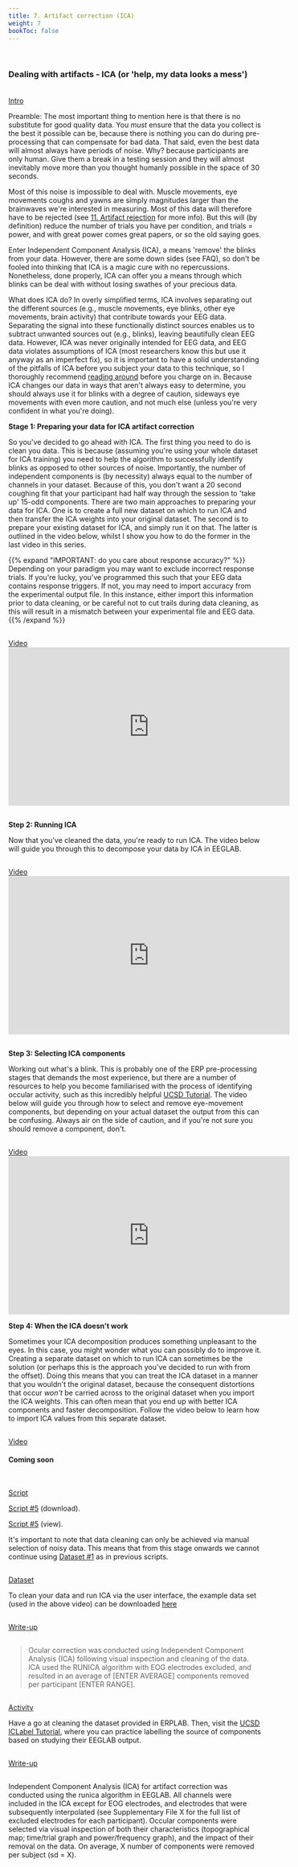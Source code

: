 ```yaml
---
title: 7. Artifact correction (ICA)
weight: 7
bookToc: false
---
```

<br>

### Dealing with artifacts - ICA (or 'help, my data looks a mess')

<br>
<u> Intro</u>

Preamble: The most important thing to mention here is that there is no substitute for good quality data. You *must* ensure that the data you collect is the best it possible can be, because there is nothing you can do during pre-processing that can compensate for bad data. That said, even the best data will almost always have periods of noise. Why? because participants are only human. Give them a break in a testing session and they will almost inevitably move more than you thought humanly possible in the space of 30 seconds.

Most of this noise is impossible to deal with. Muscle movements, eye movements coughs and yawns are simply magnitudes larger than the brainwaves we're interested in measuring. Most of this data will therefore have to be rejected (see [11. Artifact rejection](https://j-lewen.github.io/erp/docs/table-of-contents/training/part_11/) for more info). But this will (by definition) reduce the number of trials you have per condition, and trials = power, and with great power comes great papers, or so the old saying goes. 

Enter Independent Component Analysis (ICA), a means 'remove' the blinks from your data. However, there are some down sides (see FAQ), so don't be fooled into thinking that ICA is a magic cure with no repercussions. Nonetheless, done properly, ICA can offer you a means through which blinks can be deal with without losing swathes of your precious data.

What does ICA do? In overly simplified terms, ICA involves separating out the different sources (e.g., muscle movements, eye blinks, other eye movements, brain activity) that contribute towards your EEG data. Separating the signal into these functionally distinct sources enables us to subtract unwanted sources out (e.g., blinks), leaving beautifully clean EEG data. However, ICA was never originally intended for EEG data, and EEG data violates assumptions of ICA (most researchers know this but use it anyway as an imperfect fix), so it is important to have a solid understanding of the pitfalls of ICA before you subject your data to this technique, so I thoroughly recommend [reading around](https://eeglab.org/tutorials/06_RejectArtifacts/RunICA.html) before you charge on in. Because ICA changes our data in ways that aren't always easy to determine, you should always use it for blinks with a degree of caution, sideways eye movements with even more caution, and not much else (unless you're very confident in what you're doing).

**Stage 1: Preparing your data for ICA artifact correction**

So you've decided to go ahead with ICA. The first thing you need to do is clean you data. This is because (assuming you're using your whole dataset for ICA training) you need to help the algorithm to successfully identify blinks as opposed to other sources of noise. Importantly, the number of independent components is (by necessity) always equal to the number of channels in your dataset. Because of this, you don't want a 20 second coughing fit that your participant had half way through the session to 'take up' 15-odd components. There are two main approaches to preparing your data for ICA. One is to create a full new dataset on which to run ICA and then transfer the ICA weights into your original dataset. The second is to prepare your existing dataset for ICA, and simply run it on that. The latter is outlined in the video below, whilst I show you how to do the former in the last video in this series.

{{% expand "IMPORTANT: do you care about response accuracy?" %}}
Depending on your paradigm you may want to exclude incorrect response trials. If you're lucky, you've programmed this such that your EEG data contains response triggers. If not, you may need to import accuracy from the experimental output file. In this instance, either import this information prior to data cleaning, or be careful not to cut trails during data cleaning, as this will result in a mismatch between your experimental file and EEG data.{{% /expand %}}

<hr style="height:1px; visibility:hidden;" />
<u> Video</u>
<br>
<iframe width="560" height="315" src="https://www.youtube.com/embed/U8FCzk8MoFo" title="YouTube video player" frameborder="0" allow="accelerometer; autoplay; clipboard-write; encrypted-media; gyroscope; picture-in-picture; web-share" allowfullscreen></iframe>


<hr style="height:1px; visibility:hidden;" />

**Step 2: Running ICA**

Now that you've cleaned the data, you're ready to run ICA. The video below will guide you through this to decompose your data by ICA in EEGLAB. 

<hr style="height:1px; visibility:hidden;" />
<u> Video</u>
<br>
<iframe width="560" height="315" src="https://www.youtube.com/embed/8kOHHyBnKoY" title="YouTube video player" frameborder="0" allow="accelerometer; autoplay; clipboard-write; encrypted-media; gyroscope; picture-in-picture; web-share" allowfullscreen></iframe>

<hr style="height:1px; visibility:hidden;" />

**Step 3: Selecting ICA components**

Working out what's a blink. This is probably one of the ERP pre-processing stages that demands the most experience, but there are a number of resources to help you become familiarised with the process of identifying occular activity, such as this incredibly helpful [UCSD Tutorial](https://labeling.ucsd.edu/tutorial/labels). The video below will guide you through how to select and remove eye-movement components, but depending on your actual dataset the output from this can be confusing. Always air on the side of caution, and if you're not sure you should remove a component, don't.

<hr style="height:1px; visibility:hidden;" />
<u> Video</u>

<iframe width="560" height="315" src="https://www.youtube.com/embed/AllttlGI0Fw?si=UGMtsmvUJtlAFB24" title="YouTube video player" frameborder="0" allow="accelerometer; autoplay; clipboard-write; encrypted-media; gyroscope; picture-in-picture; web-share" allowfullscreen></iframe>

**Step 4: When the ICA doesn't work**

Sometimes your ICA decomposition produces something unpleasant to the eyes. In this case, you might wonder what you can possibly do to improve it. 
Creating a separate dataset on which to run ICA can sometimes be the solution (or perhaps this is the approach you've decided to run with from the offset). Doing this means that you can treat the ICA dataset in a manner that you wouldn't the original dataset, because the consequent distortions that occur *won't* be carried across to the original dataset when you import the ICA weights. This can often mean that you end up with better ICA components and faster decomposition. Follow the video below to learn how to import ICA values from this separate dataset.


<hr style="height:1px; visibility:hidden;" />
<u> Video</u>


#### Coming soon

<hr style="height:1px; visibility:hidden;" />

<hr style="height:1px; visibility:hidden;" />
<u> Script</u>

 [Script #5](/erp/files/script_6.zip) (download).

 [Script #5](/erp/files/script_6.txt) (view).

 It's important to note that data cleaning can only be achieved via manual selection of noisy data. This means that from this stage onwards we cannot continue using [Dataset #1](https://drive.google.com/drive/folders/14ZlXqNKQVOCI1ZDHlCSHqVuea1CQlNMu?usp=sharing) as in previous scripts. 

<hr style="height:1px; visibility:hidden;" />
<u> Dataset</u>

To clean your data and run ICA via the user interface, the example data set (used in the above video) can be downloaded [here](https://drive.google.com/drive/folders/1E9bz4FVpZT1i1-JCFP6kNf5EkvltvCP9?usp=sharing)


<hr style="height:1px; visibility:hidden;" />
<u> Write-up </u>

<hr style="height:1px; visibility:hidden;" />
<div class="write-up">

>Ocular correction was conducted using Independent Component Analysis (ICA)
following visual inspection and cleaning of the data. ICA used the RUNICA algorithm with EOG electrodes excluded, and resulted in an average of [ENTER AVERAGE] components removed per participant [ENTER RANGE].

</div>
<hr style="height:1px; visibility:hidden;" />
<u> Activity</u>

Have a go at cleaning the dataset provided in ERPLAB. Then, visit the [UCSD ICLabel Tutorial](https://labeling.ucsd.edu/tutorial/practice), where you can practice labelling the source of components based on studying their EEGLAB output.

<hr style="height:1px; visibility:hidden;" />
<u> Write-up </u>

<hr style="height:1px; visibility:hidden;" />
<div class="write-up">

 Independent Component Analysis (ICA) for artifact correction was conducted using the runica algorithm in EEGLAB. All channels were included in the ICA except for EOG electrodes, and electrodes that were subsequently interpolated (see Supplementary File X for the full list of excluded electrodes for each participant). Occular components were selected via visual inspection of both their characteristics (topographical map; time/trial graph and power/frequency graph), and the impact of their removal on the data. On average, X number of components were removed per subject (sd = X).

</div>

<hr style="height:1px; visibility:hidden;" />

